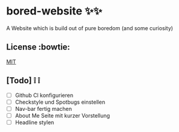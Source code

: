 # bored-website :sparkles::sparkles:
A Website which is build out of pure boredom (and some curiosity)

## License :bowtie:
[MIT](https://choosealicense.com/licenses/mit/)

## [Todo] :grey_exclamation: :grey_exclamation:
- [ ] Github Cl konfigurieren
- [ ] Checkstyle und Spotbugs einstellen
- [ ] Nav-bar fertig machen
- [ ] About Me Seite mit kurzer Vorstellung
- [ ] Headline stylen

